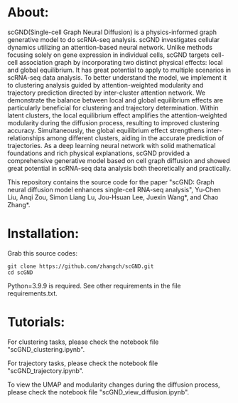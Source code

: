 # About:

scGND(Single-cell Graph Neural Diffusion) is a physics-informed graph generative model to do scRNA-seq analysis. scGND investigates cellular dynamics utilizing an attention-based neural network. Unlike methods focusing solely on gene expression in individual cells, scGND targets cell-cell association graph by incorporating two distinct physical effects: local and global equilibrium. It has great potential to apply to multiple scenarios in scRNA-seq data analysis. To better understand the model, we implement it to clustering analysis guided by attention-weighted modularity and trajectory prediction directed by inter-cluster attention network. We demonstrate the balance between local and global equilibrium effects are particularly beneficial for clustering and trajectory determination. Within latent clusters, the local equilibrium effect amplifies the attention-weighted modularity during the diffusion process, resulting to improved clustering accuracy. Simultaneously, the global equilibrium effect strengthens inter-relationships among different clusters, aiding in the accurate prediction of trajectories. As a deep learning neural network with solid mathematical foundations and rich physical explanations, scGND provided a comprehensive generative model based on cell graph diffusion and showed great potential in scRNA-seq data analysis both theoretically and practically.

This repository contains the source code for the paper "scGND: Graph neural diffusion model enhances single-cell RNA-seq analysis", Yu-Chen Liu, Anqi Zou, Simon Liang Lu, Jou-Hsuan Lee, Juexin Wang*, and Chao Zhang*.

# Installation:

Grab this source codes:
```
git clone https://github.com/zhangch/scGND.git
cd scGND
```
Python=3.9.9 is required. See other requirements in the file requirements.txt.

# Tutorials:

For clustering tasks, please check the notebook file "scGND_clustering.ipynb". 

For trajectory tasks, please check the notebook file "scGND_trajectory.ipynb".

To view the UMAP and modularity changes during the diffusion process, please check the notebook file "scGND_view_diffusion.ipynb".
